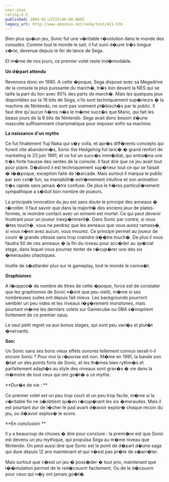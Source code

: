 ```yaml
---
user:yoyo
rating:4.5
published: 2004-01-22T23:00:00.000Z
legacy_url: http://www.emunova.net/veda/test/411.htm
---
```

Bien plus qu�un jeu, Sonic fut une v�ritable r�volution dans le monde des consoles. Comme tout le monde le sait, il fut suivi d�une tr�s longue s�rie, devenue depuis le fer de lance de Sega.  

  

Et m�me de nos jours, ce premier volet reste ind�modable.   

  

  

  

**Un d�part attendu**   

  

Revenons donc en 1990\. A cette �poque, Sega dispose avec sa Megadrive de la console la plus puissante du march�, tr�s loin devant la NES qui se taille la part du lion avec 90% des parts de march�. Mais les quelques jeux disponibles sur la 16 bits de Sega, s'ils sont techniquement sup�rieurs � la machine de Nintendo, ne sont pas vraiment pl�biscit�s par le public. Il faut dire qu'aucun h�ros n�a le m�me succ�s que Mario, qui fait les beaux jours de la 8 bits de Nintendo. Sega avait donc besoin d�une mascotte suffisamment charismatique pour imposer enfin sa machine.   

  

  

  

**La naissance d'un mythe**  

  

Ce fut finalement Yuji Naka qui s�y colla, et apr�s diff�rents concepts qui furent vite abandonn�s, Sonic the Hedgehog fut lanc� � grand renfort de marketing le 23 juin 1991, et ce fut un succ�s imm�diat, qui entra�na une tr�s forte hausse des ventes de la console. Il faut dire que ce jeu avait tout pour plaire. D�abord il est techniquement sup�rieur tout ce qui se faisait � l��poque, exception faite de l�arcade. Mais surtout il marqua le public par son cot� fun, sa maniabilit� extr�mement intuitive et son animation tr�s rapide sans jamais �tre confuse. De plus le h�ros particuli�rement sympathique a s�duit bon nombre de joueurs.   

  

  

  

La principale innovation du jeu est sans doute le principe des anneaux � r�colter. Il faut savoir que dans la majorit� des anciens jeux de plates-formes, le moindre contact avec un ennemi est mortel. Ce qui peut devenir frustrant pour un joueur inexp�riment�. Dans Sonic par contre, si vous �tes touch�, vous ne perdrez que les anneaux que vous aurez ramass�, si vous n�en avez aucun, vous mourez. Ce principe permet au joueur de courir � grande vitesse sans trop craindre d��tre touch�. De plus il vous faudra 50 de ces anneaux � la fin du niveau pour acc�der au sp�cial stage, dans lequel vous pourrez tenter de r�cup�rer une des six �meraudes chaotiques.  

  

Inutile de s�attarder plus sur le gameplay, tout le monde le conna�t.  

  

  

  

**Graphismes**  

  

A l�oppos� de nombre de titres de cette �poque, force est de constater que les graphismes de Sonic n�ont que peu vieilli, m�me si ses nombreuses suites ont depuis fait mieux. Les backgrounds pourront sembler un peu vides et les niveaux l�g�rement monotones, mais pourtant m�me les derniers volets sur Gamecube ou GBA s�inspirent fortement de ce premier opus.   

  

  

  

Le seul petit regret va aux bonus stages, qui sont peu vari�s et plut�t �nervants.  

  

  

  

**Son:**  

  

Un Sonic sans ses bons vieux effets sonores tellement connus serait-t-il encore Sonic ? Pour moi la r�ponse est non. M�me en 1991, la bande son �tait un des points forts de Sonic, et les th�mes bien rythm�s et parfaitement adapt�s au style des niveaux sont grav�s � vie dans la m�moire de tout ceux qui ont go�t� a ce mythe.   

  

  

  

**Dur�e de vie : **  

  

Ce premier volet est un peu trop court et un peu trop facile, m�me si la v�ritable fin ne s�obtient qu�en r�cup�rant les six �meraudes. Mais il est pourtant dur de l�cher le pad avant d�avoir explor� chaque recoin du jeu, ou d�avoir explos� le score.   

  

  

  

**En conclusion **  

  

Il y a beaucoup de choses � dire pour conclure : la premi�re est que Sonic est devenu un jeu mythique, qui propulsa Sega au m�me niveau que Nintendo. On peut aussi dire que Sonic est le point de d�part d�une saga qui dure depuis 12 ans maintenant et qui n�est pas pr�te de s�arr�ter.   

  

Mais surtout que c�est un jeu � poss�der � tout prix, maintenant que l��mulation permet de le red�couvrir facilement. Ou de le d�couvrir pour ceux qui n�y ont jamais go�t�.